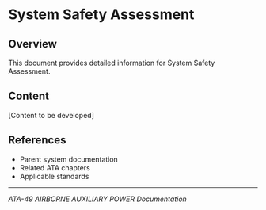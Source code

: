 # System Safety Assessment

## Overview

This document provides detailed information for System Safety Assessment.

## Content

[Content to be developed]

## References

- Parent system documentation
- Related ATA chapters
- Applicable standards

---

*ATA-49 AIRBORNE AUXILIARY POWER Documentation*

